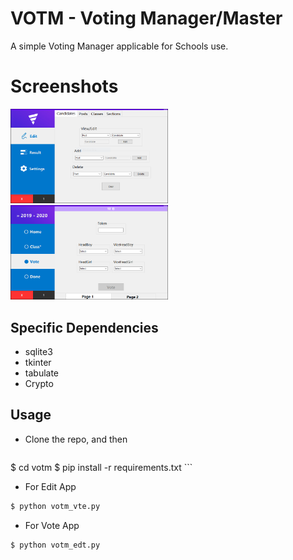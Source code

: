 # VOTM - Voting Manager/Master
A simple Voting Manager applicable for Schools use.

# Screenshots
<img src="/screen_shot2.png" width="50%" />
<img src="/screen_shot1.png" width="50%" />

## Specific Dependencies
  * sqlite3
  * tkinter
  * tabulate
  * Crypto
  
## Usage
 * Clone the repo, and then
	```sh
 $ cd votm
 $ pip install -r requirements.txt
	```
 * For Edit App
 ```sh
 $ python votm_vte.py
 ```
 * For Vote App
 ```sh
 $ python votm_edt.py
 ```
 
